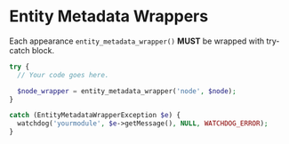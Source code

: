 # Entity Metadata Wrappers

Each appearance `entity_metadata_wrapper()` **MUST** be wrapped with try­-catch block.

```php
try {
  // Your code goes here.

  $node_wrapper = entity_metadata_wrapper('node', $node);
}

catch (EntityMetadataWrapperException $e) {
  watchdog('yourmodule', $e->getMessage(), NULL, WATCHDOG_ERROR);
}
```
